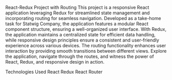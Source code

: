 React-Redux Project with Routing
This project is a responsive React application leveraging Redux for streamlined state management and incorporating routing for seamless navigation. Developed as a take-home task for Statwig Company, the application features a modular React component structure, ensuring a well-organized user interface. With Redux, the application maintains a centralized state for efficient data handling, while responsive design principles ensure a consistent and user-friendly experience across various devices. The routing functionality enhances user interaction by providing smooth transitions between different views. Explore the application, navigate through the routes, and witness the power of React, Redux, and responsive design in action.

Technologies Used
React
Redux
React Router